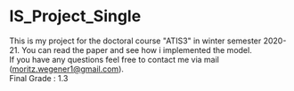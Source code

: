 # IS_Project_Single
This is my project for the doctoral course "ATIS3" in winter semester 2020-21.
You can read the paper and see how i implemented the model.<br/>
If you have any questions feel free to contact me via mail (moritz.wegener1@gmail.com).<br/>
Final Grade : 1.3
